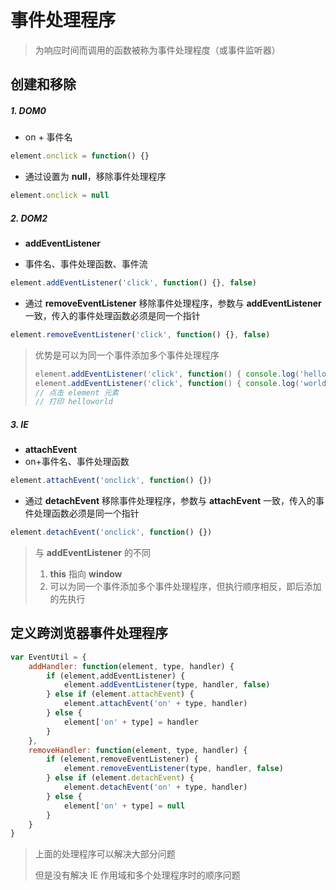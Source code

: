 # 事件处理程序

> 为响应时间而调用的函数被称为事件处理程度（或事件监听器）

## 创建和移除

##### 1. DOM0

- on + 事件名

```js
element.onclick = function() {}
```

- 通过设置为 **null**，移除事件处理程序

```js
element.onclick = null
```

##### 2. DOM2

- **addEventListener**

- 事件名、事件处理函数、事件流

```js
element.addEventListener('click', function() {}, false)
```

- 通过 **removeEventListener** 移除事件处理程序，参数与 **addEventListener** 一致，传入的事件处理函数必须是同一个指针

```js
element.removeEventListener('click', function() {}, false)
```

> 优势是可以为同一个事件添加多个事件处理程序
>
> ```js
> element.addEventListener('click', function() { console.log('hello') })
> element.addEventListener('click', function() { console.log('world') })
> // 点击 element 元素
> // 打印 helloworld
> ```

##### 3. IE 

- **attachEvent**
- on+事件名、事件处理函数

```js
element.attachEvent('onclick', function() {})
```

- 通过 **detachEvent** 移除事件处理程序，参数与 **attachEvent** 一致，传入的事件处理函数必须是同一个指针

```js
element.detachEvent('onclick', function() {})
```

> 与 **addEventListener** 的不同
>
> 1. **this** 指向 **window**
> 2. 可以为同一个事件添加多个事件处理程序，但执行顺序相反，即后添加的先执行

## 定义跨浏览器事件处理程序

```js
var EventUtil = {
    addHandler: function(element, type, handler) {
        if (element,addEventListener) {
            element.addEventListener(type, handler, false)
        } else if (element.attachEvent) {
            element.attachEvent('on' + type, handler)
        } else {
            element['on' + type] = handler
        }
    },
    removeHandler: function(element, type, handler) {
        if (element,removeEventListener) {
            element.removeEventListener(type, handler, false)
        } else if (element.detachEvent) {
            element.detachEvent('on' + type, handler)
        } else {
            element['on' + type] = null
        }
    }
}
```

> 上面的处理程序可以解决大部分问题
>
> 但是没有解决 IE 作用域和多个处理程序时的顺序问题

